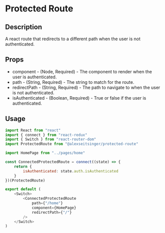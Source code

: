 # Protected Route

## Description

A react route that redirects to a different path when the user is not authenticated.

## Props

-   component - (Node, Required) - The component to render when the user is authenticated.
-   path - (String, Required) - The string to match for the route.
-   redirectPath - (String, Required) - The path to navigate to when the user is not authenticated.
-   isAuthenticated - (Boolean, Required) - True or false if the user is authenticated.

## Usage

```javascript
import React from "react"
import { connect } from "react-redux"
import { Switch } from "react-router-dom"
import ProtectedRoute from "@alexseitsinger/protected-route"

import HomePage from "../pages/home"

const ConnectedProtectedRoute = connect((state) => {
	return {
		isAuthenticated: state.auth.isAuthenticated
	}
})(ProtectedRoute)

export default (
	<Switch>
		<ConnectedProtectedRoute
			path={"/home"}
			component={HomePage}
			redirectPath={"/"}
		/>
	</Switch>
)
```
